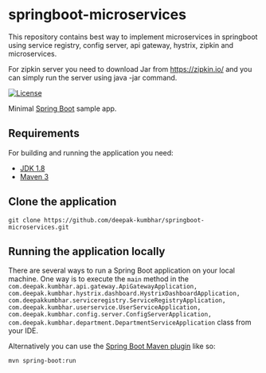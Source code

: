 # springboot-microservices
This repository contains best way to implement microservices in springboot using service registry, config server, api gateway, hystrix, zipkin and microservices.

For zipkin server you need to download Jar from https://zipkin.io/ and you can simply run the server using java -jar command.

[![License](http://img.shields.io/:license-apache-blue.svg)](http://www.apache.org/licenses/LICENSE-2.0.html)

Minimal [Spring Boot](http://projects.spring.io/spring-boot/) sample app.


## Requirements

For building and running the application you need:

- [JDK 1.8](http://www.oracle.com/technetwork/java/javase/downloads/jdk8-downloads-2133151.html)
- [Maven 3](https://maven.apache.org)

## Clone the application
```git clone https://github.com/deepak-kumbhar/springboot-microservices.git```

## Running the application locally

There are several ways to run a Spring Boot application on your local machine. One way is to execute the `main` method in the `com.deepak.kumbhar.api.gateway.ApiGatewayApplication, com.deepak.kumbhar.hystrix.dashboard.HystrixDashboardApplication, com.deepakkumbhar.serviceregistry.ServiceRegistryApplication, com.deepak.kumbhar.userservice.UserServiceApplication, com.deepak.kumbhar.config.server.ConfigServerApplication, com.deepak.kumbhar.department.DepartmentServiceApplication` class from your IDE.

Alternatively you can use the [Spring Boot Maven plugin](https://docs.spring.io/spring-boot/docs/current/reference/html/build-tool-plugins-maven-plugin.html) like so:

```shell
mvn spring-boot:run
```

